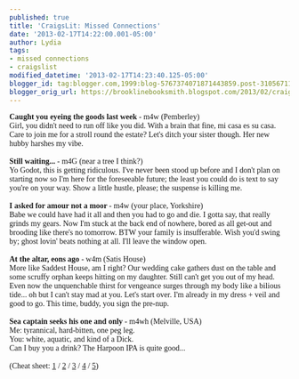 ```yaml
---
published: true
title: 'CraigsLit: Missed Connections'
date: '2013-02-17T14:22:00.001-05:00'
author: Lydia
tags:
- missed connections
- craigslist
modified_datetime: '2013-02-17T14:23:40.125-05:00'
blogger_id: tag:blogger.com,1999:blog-5767374071871443859.post-3105671163802711586
blogger_orig_url: https://brooklinebooksmith.blogspot.com/2013/02/craigslit-missed-connections.html
---
```


<span style="font-family: Georgia, Times New Roman, serif;"><b>Caught you&nbsp;eyeing&nbsp;the goods last week</b> - m4w (Pemberley)</span><br /><span style="font-family: Georgia, Times New Roman, serif;">Girl, you didn't need to run off like you did. With a brain that fine, mi casa es su casa. Care to join me for a stroll round the estate? Let's ditch your sister though. Her new hubby harshes my vibe.</span><br /><span style="font-family: Georgia, Times New Roman, serif;"><br /></span><span style="font-family: Georgia, Times New Roman, serif;"><b>Still waiting...</b> - m4G (near a tree I think?)</span><br /><span style="font-family: Georgia, Times New Roman, serif;">Yo Godot, this is getting ridiculous. I've never been stood up before and I don't plan on starting now so I'm here for the&nbsp;foreseeable&nbsp;future; the least you could do is text to say you're on your way. Show a little hustle, please; the suspense is killing me.</span><br /><span style="font-family: Georgia, Times New Roman, serif;"><br /></span><span style="font-family: Georgia, Times New Roman, serif;"><b>I asked for amour not a moor </b>- m4w (your place, Yorkshire)&nbsp;</span><br /><span style="font-family: Georgia, Times New Roman, serif;">Babe we could have had it all and then you had to go and die. I gotta say, that really grinds my gears. Now I'm stuck at the back end of nowhere, bored as all get-out and brooding like there's no tomorrow. BTW your family is insufferable. Wish you'd swing by; ghost lovin' beats nothing at all. I'll leave the window open.</span><br /><span style="font-family: Georgia, Times New Roman, serif;"><br /></span><span style="font-family: Georgia, Times New Roman, serif;"><b>At the altar, eons ago </b>- w4m (Satis House)</span><br /><span style="font-family: Georgia, Times New Roman, serif;">More like Saddest House, am I right? Our wedding cake gathers dust on the table and some scruffy orphan keeps hitting on my daughter. Still can't get you out of my head. Even now the unquenchable thirst for vengeance surges through my body like a bilious tide... oh but I can't stay mad at you. Let's start over. I'm already in my dress + veil and good to go. This time, buddy, you sign the pre-nup.&nbsp;</span><br /><span style="font-family: Georgia, Times New Roman, serif;"><br /></span><span style="font-family: Georgia, Times New Roman, serif;"><b>Sea captain seeks his one and only</b> - m4wh (Melville, USA)</span><br /><span style="font-family: Georgia, Times New Roman, serif;">Me: tyrannical, hard-bitten, one peg leg.</span><br /><span style="font-family: Georgia, Times New Roman, serif;">You: white, aquatic, and kind of a Dick.</span><br /><span style="font-family: Georgia, Times New Roman, serif;">Can I buy you a drink? The Harpoon IPA is quite good...</span><br /><span style="font-family: Georgia, Times New Roman, serif;"><br /></span><span style="font-family: Georgia, Times New Roman, serif;">(Cheat sheet: <a href="https://en.wikipedia.org/wiki/Pride_and_Prejudice" target="_blank">1</a> / <a href="https://en.wikipedia.org/wiki/Waiting_For_Godot" target="_blank">2</a> / <a href="https://en.wikipedia.org/wiki/Wuthering_Heights" target="_blank">3</a> / <a href="https://en.wikipedia.org/wiki/Great_Expectations" target="_blank">4</a> / <a href="https://en.wikipedia.org/wiki/Moby-Dick" target="_blank">5</a>)</span>